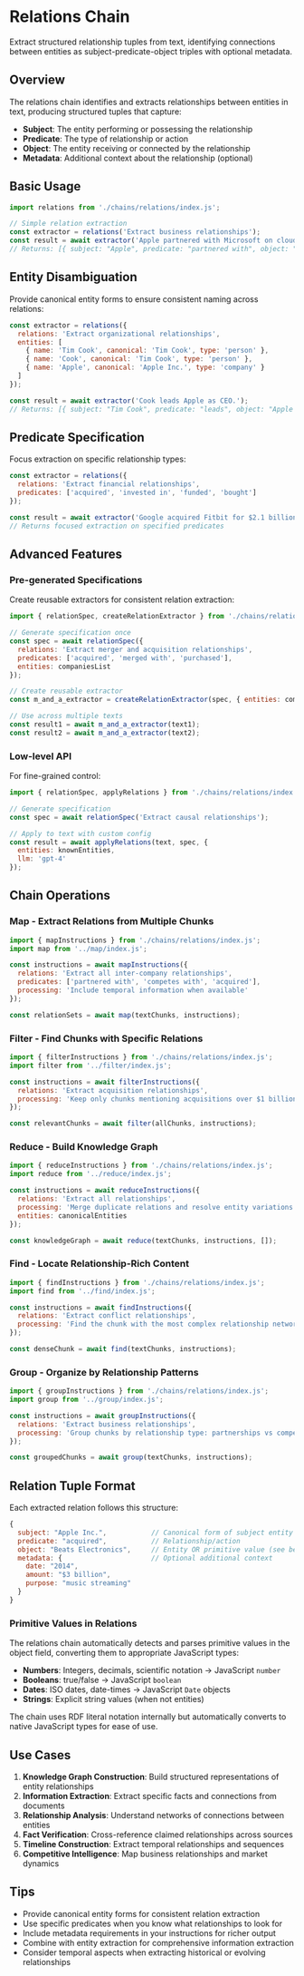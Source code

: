 # Relations Chain

Extract structured relationship tuples from text, identifying connections between entities as subject-predicate-object triples with optional metadata.

## Overview

The relations chain identifies and extracts relationships between entities in text, producing structured tuples that capture:
- **Subject**: The entity performing or possessing the relationship
- **Predicate**: The type of relationship or action
- **Object**: The entity receiving or connected by the relationship
- **Metadata**: Additional context about the relationship (optional)

## Basic Usage

```javascript
import relations from './chains/relations/index.js';

// Simple relation extraction
const extractor = relations('Extract business relationships');
const result = await extractor('Apple partnered with Microsoft on cloud services.');
// Returns: [{ subject: "Apple", predicate: "partnered with", object: "Microsoft", metadata: {...} }]
```

## Entity Disambiguation

Provide canonical entity forms to ensure consistent naming across relations:

```javascript
const extractor = relations({
  relations: 'Extract organizational relationships',
  entities: [
    { name: 'Tim Cook', canonical: 'Tim Cook', type: 'person' },
    { name: 'Cook', canonical: 'Tim Cook', type: 'person' },
    { name: 'Apple', canonical: 'Apple Inc.', type: 'company' }
  ]
});

const result = await extractor('Cook leads Apple as CEO.');
// Returns: [{ subject: "Tim Cook", predicate: "leads", object: "Apple Inc.", metadata: { role: "CEO" } }]
```

## Predicate Specification

Focus extraction on specific relationship types:

```javascript
const extractor = relations({
  relations: 'Extract financial relationships',
  predicates: ['acquired', 'invested in', 'funded', 'bought']
});

const result = await extractor('Google acquired Fitbit for $2.1 billion in 2021.');
// Returns focused extraction on specified predicates
```

## Advanced Features

### Pre-generated Specifications

Create reusable extractors for consistent relation extraction:

```javascript
import { relationSpec, createRelationExtractor } from './chains/relations/index.js';

// Generate specification once
const spec = await relationSpec({
  relations: 'Extract merger and acquisition relationships',
  predicates: ['acquired', 'merged with', 'purchased'],
  entities: companiesList
});

// Create reusable extractor
const m_and_a_extractor = createRelationExtractor(spec, { entities: companiesList });

// Use across multiple texts
const result1 = await m_and_a_extractor(text1);
const result2 = await m_and_a_extractor(text2);
```

### Low-level API

For fine-grained control:

```javascript
import { relationSpec, applyRelations } from './chains/relations/index.js';

// Generate specification
const spec = await relationSpec('Extract causal relationships');

// Apply to text with custom config
const result = await applyRelations(text, spec, {
  entities: knownEntities,
  llm: 'gpt-4'
});
```

## Chain Operations

### Map - Extract Relations from Multiple Chunks

```javascript
import { mapInstructions } from './chains/relations/index.js';
import map from '../map/index.js';

const instructions = await mapInstructions({
  relations: 'Extract all inter-company relationships',
  predicates: ['partnered with', 'competes with', 'acquired'],
  processing: 'Include temporal information when available'
});

const relationSets = await map(textChunks, instructions);
```

### Filter - Find Chunks with Specific Relations

```javascript
import { filterInstructions } from './chains/relations/index.js';
import filter from '../filter/index.js';

const instructions = await filterInstructions({
  relations: 'Extract acquisition relationships',
  processing: 'Keep only chunks mentioning acquisitions over $1 billion'
});

const relevantChunks = await filter(allChunks, instructions);
```

### Reduce - Build Knowledge Graph

```javascript
import { reduceInstructions } from './chains/relations/index.js';
import reduce from '../reduce/index.js';

const instructions = await reduceInstructions({
  relations: 'Extract all relationships',
  processing: 'Merge duplicate relations and resolve entity variations',
  entities: canonicalEntities
});

const knowledgeGraph = await reduce(textChunks, instructions, []);
```

### Find - Locate Relationship-Rich Content

```javascript
import { findInstructions } from './chains/relations/index.js';
import find from '../find/index.js';

const instructions = await findInstructions({
  relations: 'Extract conflict relationships',
  processing: 'Find the chunk with the most complex relationship network'
});

const denseChunk = await find(textChunks, instructions);
```

### Group - Organize by Relationship Patterns

```javascript
import { groupInstructions } from './chains/relations/index.js';
import group from '../group/index.js';

const instructions = await groupInstructions({
  relations: 'Extract business relationships',
  processing: 'Group chunks by relationship type: partnerships vs competition vs acquisitions'
});

const groupedChunks = await group(textChunks, instructions);
```

## Relation Tuple Format

Each extracted relation follows this structure:

```javascript
{
  subject: "Apple Inc.",           // Canonical form of subject entity
  predicate: "acquired",           // Relationship/action
  object: "Beats Electronics",     // Entity OR primitive value (see below)
  metadata: {                      // Optional additional context
    date: "2014",
    amount: "$3 billion",
    purpose: "music streaming"
  }
}
```

### Primitive Values in Relations

The relations chain automatically detects and parses primitive values in the object field, converting them to appropriate JavaScript types:

- **Numbers**: Integers, decimals, scientific notation → JavaScript `number`
- **Booleans**: true/false → JavaScript `boolean`
- **Dates**: ISO dates, date-times → JavaScript `Date` objects
- **Strings**: Explicit string values (when not entities)

The chain uses RDF literal notation internally but automatically converts to native JavaScript types for ease of use.

## Use Cases

1. **Knowledge Graph Construction**: Build structured representations of entity relationships
2. **Information Extraction**: Extract specific facts and connections from documents
3. **Relationship Analysis**: Understand networks of connections between entities
4. **Fact Verification**: Cross-reference claimed relationships across sources
5. **Timeline Construction**: Extract temporal relationships and sequences
6. **Competitive Intelligence**: Map business relationships and market dynamics

## Tips

- Provide canonical entity forms for consistent relation extraction
- Use specific predicates when you know what relationships to look for
- Include metadata requirements in your instructions for richer output
- Combine with entity extraction for comprehensive information extraction
- Consider temporal aspects when extracting historical or evolving relationships